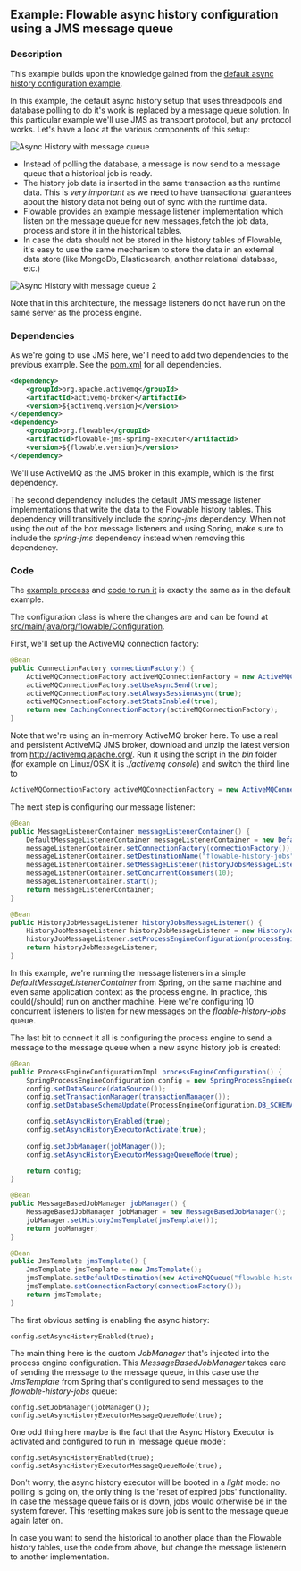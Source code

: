 ## Example: Flowable async history configuration using a JMS message queue

### Description

This example builds upon the knowledge gained from the [default async history configuration example](../flowable-async-history-default-cfg). 

In this example, the default async history setup that uses threadpools and database polling to do it's work is replaced by a message queue solution. In this particular example we'll use JMS as transport protocol, but any protocol works. Let's have a look at the various components of this setup:

![Async History with message queue](src/main/resources/diagrams/async-history-message-queue-default "Async History with message queue")

* Instead of polling the database, a message is now send to a message queue that a historical job is ready.
* The history job data is inserted in the same transaction  as the runtime data. This is *very important* as we need to have transactional guarantees about the history data not being out of sync with the runtime data.
* Flowable provides an example message listener implementation which listen on the message queue for new messages,fetch the job data, process and store it in the historical tables.
* In case the data should not be stored in the history tables of Flowable, it's easy to use the same mechanism to store the data in an external data store (like MongoDb, Elasticsearch, another relational database, etc.)

![Async History with message queue 2](src/main/resources/diagrams/async-history-message-queue-custom "Async History with message queue 2")

Note that in this architecture, the message listeners do not have run on the same server as the process engine.

### Dependencies

As we're going to use JMS here, we'll need to add two dependencies to the previous example. See the [pom.xml](pom.xml) for all dependencies.


```xml
<dependency>
	<groupId>org.apache.activemq</groupId>
	<artifactId>activemq-broker</artifactId>
	<version>${activemq.version}</version>
</dependency>
<dependency>
	<groupId>org.flowable</groupId>
	<artifactId>flowable-jms-spring-executor</artifactId>
	<version>${flowable.version}</version>
</dependency>
``` 

We'll use ActiveMQ as the JMS broker in this example, which is the first dependency.

The second dependency includes the default JMS message listener implementations that write the data to the Flowable history tables. This dependency will transitively include the _spring-jms_ dependency. When not using the out of the box message listeners and using Spring, make sure to include the _spring-jms_ dependency instead when removing this dependency.


 ### Code 
 
 
The [example process](src/main/resources/test-process.bpmn20.xml) and [code to run it](src/main/java/org/flowable/Example) is exactly the same as in the default example. 
 
The configuration class is where the changes are and can be found at [src/main/java/org/flowable/Configuration](src/main/java/org/flowable/Configuration.java).
 
First, we'll set up the ActiveMQ connection factory:

```java
@Bean
public ConnectionFactory connectionFactory() {
	ActiveMQConnectionFactory activeMQConnectionFactory = new ActiveMQConnectionFactory("vm://localhost?broker.persistent=false");
	activeMQConnectionFactory.setUseAsyncSend(true);
	activeMQConnectionFactory.setAlwaysSessionAsync(true);
	activeMQConnectionFactory.setStatsEnabled(true);
	return new CachingConnectionFactory(activeMQConnectionFactory);
}
```   

Note that we're using an in-memory ActiveMQ broker here. To use a real and persistent ActiveMQ JMS broker, download and unzip the latest version from http://activemq.apache.org/. Run it using the script in the _bin_ folder (for example on Linux/OSX it is _./activemq console_) and switch the third line to

```java
ActiveMQConnectionFactory activeMQConnectionFactory = new ActiveMQConnectionFactory("tcp://127.0.0.1:61616");
```

The next step is configuring our message listener:

```java
@Bean
public MessageListenerContainer messageListenerContainer() {
	DefaultMessageListenerContainer messageListenerContainer = new DefaultMessageListenerContainer();
	messageListenerContainer.setConnectionFactory(connectionFactory());
	messageListenerContainer.setDestinationName("flowable-history-jobs");
	messageListenerContainer.setMessageListener(historyJobsMessageListener());
	messageListenerContainer.setConcurrentConsumers(10);
	messageListenerContainer.start();
	return messageListenerContainer;
}

@Bean
public HistoryJobMessageListener historyJobsMessageListener() {
	HistoryJobMessageListener historyJobMessageListener = new HistoryJobMessageListener();
	historyJobMessageListener.setProcessEngineConfiguration(processEngineConfiguration());
	return historyJobMessageListener;
}
```

In this example, we're running the message listeners in a simple _DefaultMessageListenerContainer_ from Spring, on the same machine and even same application context as the process engine. In practice, this could(/should) run on another machine. Here we're configuring 10 concurrent listeners to listen for new messages on the _floable-history-jobs_ queue.

The last bit to connect it all is configuring the process engine to send a message to the message queue when a new async history job is created:

```java
@Bean
public ProcessEngineConfigurationImpl processEngineConfiguration() {
	SpringProcessEngineConfiguration config = new SpringProcessEngineConfiguration();
	config.setDataSource(dataSource());
	config.setTransactionManager(transactionManager());
	config.setDatabaseSchemaUpdate(ProcessEngineConfiguration.DB_SCHEMA_UPDATE_DROP_CREATE);

	config.setAsyncHistoryEnabled(true);
	config.setAsyncHistoryExecutorActivate(true);
        
	config.setJobManager(jobManager());
	config.setAsyncHistoryExecutorMessageQueueMode(true);

	return config;
}

@Bean
public MessageBasedJobManager jobManager() {
	MessageBasedJobManager jobManager = new MessageBasedJobManager();
	jobManager.setHistoryJmsTemplate(jmsTemplate());
	return jobManager;
}

@Bean
public JmsTemplate jmsTemplate() {
	JmsTemplate jmsTemplate = new JmsTemplate();
	jmsTemplate.setDefaultDestination(new ActiveMQQueue("flowable-history-jobs"));
	jmsTemplate.setConnectionFactory(connectionFactory());
	return jmsTemplate;
}
```

The first obvious setting is enabling the async history:

```
config.setAsyncHistoryEnabled(true);
```

The main thing here is the custom _JobManager_ that's injected into the process engine configuration. This _MessageBasedJobManager_ takes care of sending the message to the message queue, in this case use the _JmsTemplate_ from Spring that's configured to send messages to the _flowable-history-jobs_ queue:

```
config.setJobManager(jobManager());
config.setAsyncHistoryExecutorMessageQueueMode(true);
```

One odd thing here maybe is the fact that the Async History Executor is activated and configured to run in 'message queue mode':

```
config.setAsyncHistoryEnabled(true);
config.setAsyncHistoryExecutorMessageQueueMode(true);
```

Don't worry, the async history executor will be booted in a _light_ mode: no polling is going on, the only thing is the 'reset of expired jobs' functionality. In case the message queue fails or is down, jobs would otherwise be in the system forever. This resetting makes sure job is sent to the message queue again later on.

In case you want to send the historical to another place than the Flowable history tables, use the code from above, but change the message listenern to another implementation.


